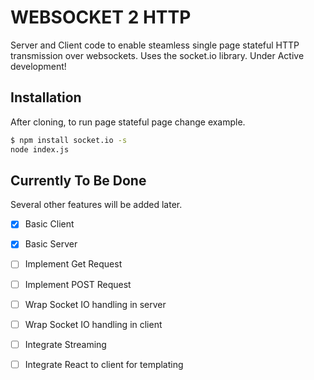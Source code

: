 # WEBSOCKET 2 HTTP
Server and Client code to enable steamless single page stateful HTTP transmission over websockets. Uses the socket.io library.
Under Active development!
## Installation
After cloning, to run page stateful page change example.
```sh
$ npm install socket.io -s
node index.js
```

## Currently To Be Done
Several other features will be added later.
- [x]  Basic Client
-  [x]  Basic Server
- [ ]  Implement Get Request
- [ ]  Implement POST Request
-  [ ]  Wrap Socket IO handling in server
-  [ ]  Wrap Socket IO handling in client
- [ ]  Integrate Streaming 
-  [ ] Integrate React to client for templating

